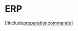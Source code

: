 # ERP

[!include[preparationcommande](erp.preparationcommande.autogen.md)]













































